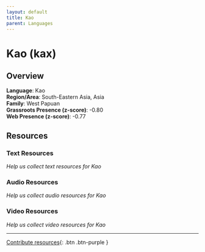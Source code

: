 ```yaml
---
layout: default
title: Kao
parent: Languages
---
```


# Kao (kax)

## Overview

**Language**: Kao  
**Region/Area**: South-Eastern Asia, Asia  
**Family**: West Papuan  
**Grassroots Presence (z-score)**: -0.80  
**Web Presence (z-score)**: -0.77  

## Resources

### Text Resources
*Help us collect text resources for Kao*

### Audio Resources
*Help us collect audio resources for Kao*

### Video Resources
*Help us collect video resources for Kao*

---

[Contribute resources](https://forms.office.com/e/1SfLJx3u1r){: .btn .btn-purple }
